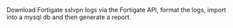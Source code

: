Download Fortigate sslvpn logs via the Fortigate API, format the logs, import into a mysql db and then generate a report.

